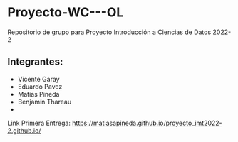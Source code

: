 # Proyecto-WC---OL
Repositorio de grupo para Proyecto Introducción a Ciencias de Datos 2022-2

## Integrantes:
* Vicente Garay
* Eduardo Pavez
* Matías Pineda
* Benjamín Thareau
*



Link Primera Entrega: https://matiasapineda.github.io/proyecto_imt2022-2.github.io/
